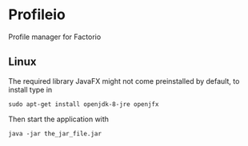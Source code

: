 # Profileio
Profile manager for Factorio

## Linux

The required library JavaFX might not come preinstalled by default, to install type in

    sudo apt-get install openjdk-8-jre openjfx

Then start the application with

    java -jar the_jar_file.jar

